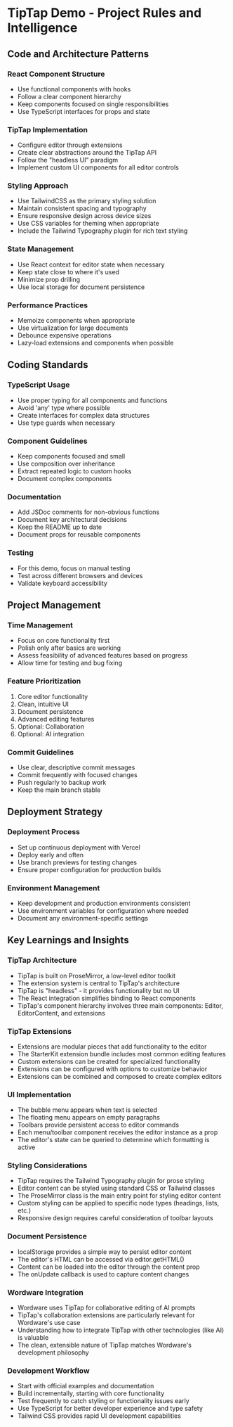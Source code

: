 # TipTap Demo - Project Rules and Intelligence

## Code and Architecture Patterns

### React Component Structure
- Use functional components with hooks
- Follow a clear component hierarchy
- Keep components focused on single responsibilities
- Use TypeScript interfaces for props and state

### TipTap Implementation
- Configure editor through extensions
- Create clear abstractions around the TipTap API
- Follow the "headless UI" paradigm
- Implement custom UI components for all editor controls

### Styling Approach
- Use TailwindCSS as the primary styling solution
- Maintain consistent spacing and typography
- Ensure responsive design across device sizes
- Use CSS variables for theming when appropriate
- Include the Tailwind Typography plugin for rich text styling

### State Management
- Use React context for editor state when necessary
- Keep state close to where it's used
- Minimize prop drilling
- Use local storage for document persistence

### Performance Practices
- Memoize components when appropriate
- Use virtualization for large documents
- Debounce expensive operations
- Lazy-load extensions and components when possible

## Coding Standards

### TypeScript Usage
- Use proper typing for all components and functions
- Avoid 'any' type where possible
- Create interfaces for complex data structures
- Use type guards when necessary

### Component Guidelines
- Keep components focused and small
- Use composition over inheritance
- Extract repeated logic to custom hooks
- Document complex components

### Documentation
- Add JSDoc comments for non-obvious functions
- Document key architectural decisions
- Keep the README up to date
- Document props for reusable components

### Testing
- For this demo, focus on manual testing
- Test across different browsers and devices
- Validate keyboard accessibility

## Project Management

### Time Management
- Focus on core functionality first
- Polish only after basics are working
- Assess feasibility of advanced features based on progress
- Allow time for testing and bug fixing

### Feature Prioritization
1. Core editor functionality
2. Clean, intuitive UI
3. Document persistence
4. Advanced editing features
5. Optional: Collaboration
6. Optional: AI integration

### Commit Guidelines
- Use clear, descriptive commit messages
- Commit frequently with focused changes
- Push regularly to backup work
- Keep the main branch stable

## Deployment Strategy

### Deployment Process
- Set up continuous deployment with Vercel
- Deploy early and often
- Use branch previews for testing changes
- Ensure proper configuration for production builds

### Environment Management
- Keep development and production environments consistent
- Use environment variables for configuration where needed
- Document any environment-specific settings

## Key Learnings and Insights

### TipTap Architecture
- TipTap is built on ProseMirror, a low-level editor toolkit
- The extension system is central to TipTap's architecture
- TipTap is "headless" - it provides functionality but no UI
- The React integration simplifies binding to React components
- TipTap's component hierarchy involves three main components: Editor, EditorContent, and extensions

### TipTap Extensions
- Extensions are modular pieces that add functionality to the editor
- The StarterKit extension bundle includes most common editing features
- Custom extensions can be created for specialized functionality
- Extensions can be configured with options to customize behavior
- Extensions can be combined and composed to create complex editors

### UI Implementation
- The bubble menu appears when text is selected
- The floating menu appears on empty paragraphs
- Toolbars provide persistent access to editor commands
- Each menu/toolbar component receives the editor instance as a prop
- The editor's state can be queried to determine which formatting is active

### Styling Considerations
- TipTap requires the Tailwind Typography plugin for prose styling
- Editor content can be styled using standard CSS or Tailwind classes
- The ProseMirror class is the main entry point for styling editor content
- Custom styling can be applied to specific node types (headings, lists, etc.)
- Responsive design requires careful consideration of toolbar layouts

### Document Persistence
- localStorage provides a simple way to persist editor content
- The editor's HTML can be accessed via editor.getHTML()
- Content can be loaded into the editor through the content prop
- The onUpdate callback is used to capture content changes

### Wordware Integration
- Wordware uses TipTap for collaborative editing of AI prompts
- TipTap's collaboration extensions are particularly relevant for Wordware's use case
- Understanding how to integrate TipTap with other technologies (like AI) is valuable
- The clean, extensible nature of TipTap matches Wordware's development philosophy

### Development Workflow
- Start with official examples and documentation
- Build incrementally, starting with core functionality
- Test frequently to catch styling or functionality issues early
- Use TypeScript for better developer experience and type safety
- Tailwind CSS provides rapid UI development capabilities
